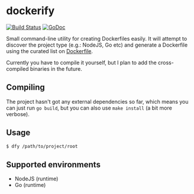 dockerify
=========

[![Build Status](https://travis-ci.org/morcmarc/dockerify.svg?branch=master)](https://travis-ci.org/morcmarc/dockerify) [![GoDoc](https://godoc.org/github.com/morcmarc/dockerify?status.svg)](https://godoc.org/github.com/morcmarc/dockerify)

Small command-line utility for creating Dockerfiles easily. It will attempt to
discover the project type (e.g.: NodeJS, Go etc) and generate a Dockerfile
using the curated list on [Dockerfile](http://dockerfile.github.io/).

Currently you have to compile it yourself, but I plan to add the cross-compiled
binaries in the future.

## Compiling

The project hasn't got any external dependencies so far, which means you can
just run `go build`, but you can also use `make install` (a bit more verbose).

## Usage

```bash
$ dfy /path/to/project/root
```

## Supported environments

- NodeJS (runtime)
- Go (runtime)